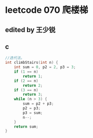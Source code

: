 # leetcode 070 爬楼梯

## edited by 王少锐

## c

```c
//迭代法。
int climbStairs(int n) {
    int sum = 0, p2 = 2, p3 = 3;
    if (1 == n)
        return 1;
    if (2 == n)
        return 2;
    if (3 == n)
        return 3;
    while (n > 3) {
        sum = p2 + p3;
        p2 = p3;
        p3 = sum;
        n--;
    }
    return sum;
}

```
